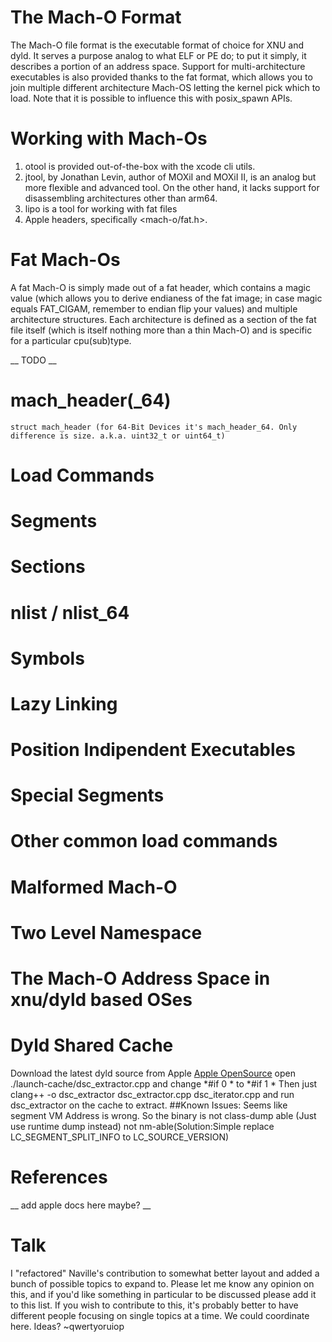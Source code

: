 # The Mach-O Format

The Mach-O file format is the executable format of choice for XNU and dyld. 
It serves a purpose analog to what ELF or PE do; to put it simply, it describes a portion of an address space.
Support for multi-architecture executables is also provided thanks to the fat format, which allows you to join multiple different architecture Mach-OS letting the kernel pick which to load. Note that it is possible to influence this with posix_spawn APIs.

# Working with Mach-Os

1. otool is provided out-of-the-box with the xcode cli utils.
2. jtool, by Jonathan Levin, author of MOXiI and MOXiI II, is an analog but more flexible and advanced tool. On the other hand, it lacks support for disassembling architectures other than arm64.
2. lipo is a tool for working with fat files
3. Apple headers, specifically <mach-o/fat.h>. 

# Fat Mach-Os

A fat Mach-O is simply made out of a fat header, which contains a magic value (which allows you to derive endianess of the fat image; in case magic equals FAT_CIGAM, remember to endian flip your values) and multiple architecture structures.
Each architecture is defined as a section of the fat file itself (which is itself nothing more than a thin Mach-O) and is specific for a particular cpu(sub)type. 


__ TODO __
# mach_header(_64)
	struct mach_header (for 64-Bit Devices it's mach_header_64. Only difference is size. a.k.a. uint32_t or uint64_t)
# Load Commands

# Segments

# Sections

# nlist / nlist_64

# Symbols

# Lazy Linking

# Position Indipendent Executables

# Special Segments

# Other common load commands

# Malformed Mach-O

# Two Level Namespace

# The Mach-O Address Space in xnu/dyld based OSes

# Dyld Shared Cache
Download the latest dyld source from Apple [Apple OpenSource](http://opensource.apple.com/source/dyld/)
open ./launch-cache/dsc_extractor.cpp and change *\#if 0 * to *\#if 1 *
Then just clang++ -o dsc_extractor dsc_extractor.cpp dsc_iterator.cpp
and run dsc_extractor on the cache to extract.
##Known Issues:
  Seems like segment VM Address is wrong. So the binary is not class-dump able (Just use runtime dump instead)
  not nm-able(Solution:Simple replace LC_SEGMENT_SPLIT_INFO to  LC_SOURCE_VERSION)

# References
__ add apple docs here maybe? __

# Talk
I "refactored" Naville's contribution to somewhat better layout and added a bunch of possible topics to expand to. Please let me know any opinion on this, and if you'd like something in particular to be discussed please add it to this list. 
If you wish to contribute to this, it's probably better to have different people focusing on single topics at a time. We could coordinate here. Ideas? ~qwertyoruiop
